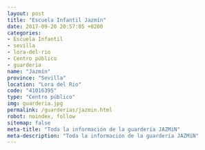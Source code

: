 ```yaml
---
layout: post
title: "Escuela Infantil Jazmín"
date: 2017-09-20 20:57:05 +0200
categories:
- Escuela Infantil
- sevilla
- lora-del-rio
- Centro público
- guarderia
name: "Jazmín"
province: "Sevilla"
location: "Lora del Rio"
code: "41016395"
type: "Centro público"
img: guarderia.jpg
permalink: /guarderias/jazmin.html
robot: noindex, follow
sitemap: false
meta-title: "Toda la información de la guardería JAZMíN"
meta-description: "Toda la información de la guardería JAZMíN"
---
```

